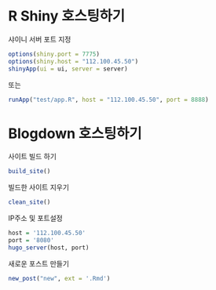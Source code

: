 # R Shiny 호스팅하기

샤이니 서버 포트 지정

```r
options(shiny.port = 7775)
options(shiny.host = "112.100.45.50")
shinyApp(ui = ui, server = server)
```

또는

```r
runApp("test/app.R", host = "112.100.45.50", port = 8888)
```


# Blogdown 호스팅하기


사이트 빌드 하기
```r
build_site()
```

빌드한 사이트 지우기
```r
clean_site()
```

IP주소 및 포트설정
```r
host = '112.100.45.50'
port = '8080'
hugo_server(host, port)
```

새로운 포스트 만들기
```r
new_post("new", ext = '.Rmd')
```


